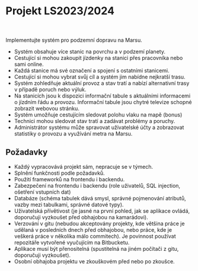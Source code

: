 <b><h1>Projekt LS2023/2024</h1></b>
<br></br>
Implementujte systém pro podzemní dopravu na Marsu.

<ul>
<li>Systém obsahuje více stanic na povrchu a v podzemí planety.</li>
<li>Cestující si mohou zakoupit jízdenky na stanici přes pracovníka nebo sami online.</li>
<li>Každá stanice má své označení a spojení s ostatními stanicemi.</li>
<li>Cestující si mohou vybrat svůj cíl a systém jim nabídne nejkratší trasu.</li>
<li>Systém zohledňuje aktuální provoz a stav tratí a nabízí alternativní trasy v případě poruch nebo výluk.</li>
<li>Na stanicích jsou k dispozici informační tabule s aktuálními informacemi o jízdním řádu a provozu. Informační tabule jsou chytré televize schopné zobrazit webovou stránku.</li>
<li>Systém umožňuje cestujícím sledovat polohu vlaku na mapě (bonus)</li>
<li>Technici mohou sledovat stav tratí a zadávat problémy a poruchy.</li>
<li>Administrátor systému může spravovat uživatelské účty a zobrazovat statistiky o provozu a využívání metra na Marsu.</li>
</ul>

<b><h2>Požadavky</h2></b>

<ul>
<li>Každý vypracovává projekt sám, nepracuje se v týmech.</li>
<li>Splnění funkčnosti podle požadavků.</li>
<li>Použití frameworků na frontendu i backendu.</li>
<li>Zabezpečení na frontendu i backendu (role uživatelů, SQL injection, ošetření vstupních dat)</li>
<li>Databáze (schéma tabulek dává smysl, správné pojmenování atributů, vazby mezi tabulkami, správné datové typy).</li>
<li>Uživatelská přívětivost (je jasné na první pohled, jak se aplikace ovládá, doporučuji vyzkoušet před obhajobou na kamarádovi).</li>
<li>Verzování v gitu (nebudou akceptovány projekty, kde většina práce je udělaná v posledních dnech před obhajobou, nebo práce, kde je veškerá práce v několika málo commitech). Je povinnost používat repozitáře vytvořené vyučujícím na Bitbucketu.</li>
<li>Aplikace musí být přenositelná (spustitelná na jiném počítači z gitu, doporučuji vyzkoušet).</li>
<li>Osobní obhajoba projektu ve zkouškovém před nebo po zkoušce.</li>
</ul>
